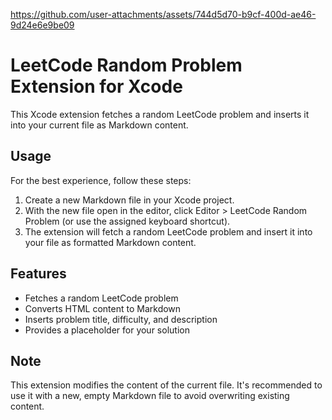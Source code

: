 


https://github.com/user-attachments/assets/744d5d70-b9cf-400d-ae46-9d24e6e9be09



# LeetCode Random Problem Extension for Xcode

This Xcode extension fetches a random LeetCode problem and inserts it into your current file as Markdown content.

## Usage

For the best experience, follow these steps:

1. Create a new Markdown file in your Xcode project.
2. With the new file open in the editor, click Editor > LeetCode Random Problem (or use the assigned keyboard shortcut).
3. The extension will fetch a random LeetCode problem and insert it into your file as formatted Markdown content.

## Features

- Fetches a random LeetCode problem
- Converts HTML content to Markdown
- Inserts problem title, difficulty, and description
- Provides a placeholder for your solution

## Note

This extension modifies the content of the current file. It's recommended to use it with a new, empty Markdown file to avoid overwriting existing content.
